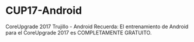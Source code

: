 # CUP17-Android
CoreUpgrade 2017 Trujillo - Android
Recuerda: El entrenamiento de Android para el CoreUpgrade 2017 es COMPLETAMENTE GRATUITO.
